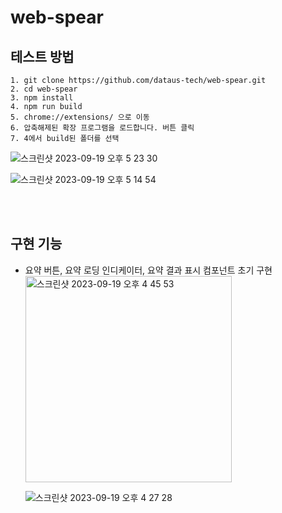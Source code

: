 # web-spear

## 테스트 방법

```
1. git clone https://github.com/dataus-tech/web-spear.git
2. cd web-spear
3. npm install
4. npm run build
5. chrome://extensions/ 으로 이동
6. 압축해제된 확장 프로그램을 로드합니다. 버튼 클릭
7. 4에서 build된 폴더를 선택
```

![스크린샷 2023-09-19 오후 5 23 30](https://github.com/dataus-tech/web-spear/assets/66675699/1c285313-98d0-451e-ad28-82316127bcf7)

![스크린샷 2023-09-19 오후 5 14 54](https://github.com/dataus-tech/web-spear/assets/66675699/942c9a73-fbc0-4c2a-b03a-0fc119b37156)

<br><br>

## 구현 기능

- 요약 버튼, 요약 로딩 인디케이터, 요약 결과 표시 컴포넌트 초기 구현
  <img width="330" alt="스크린샷 2023-09-19 오후 4 45 53" src="https://github.com/dataus-tech/web-spear/assets/66675699/2015e8bd-d6ef-4bb7-8967-2dd27896f7ea">

  ![스크린샷 2023-09-19 오후 4 27 28](https://github.com/dataus-tech/web-spear/assets/66675699/c15cbcf3-2b63-483e-938a-2c9ed08dcd47)
